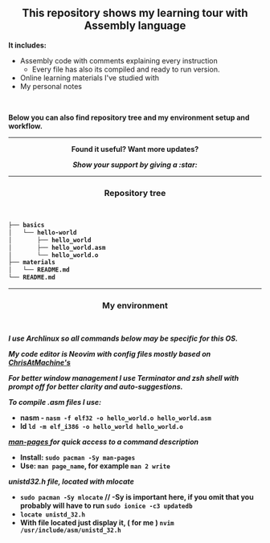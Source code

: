 <h2 align = "center"> This repository shows my learning tour with Assembly language </h2>

<b> It includes: </b>
  * Assembly code with comments explaining every instruction 
    * Every file has also its compiled and ready to run version. 
  * Online learning materials I've studied with
  * My personal notes
  
<br/>

<b> Below you can also find repository tree and my environment setup and workflow. <b>

---

<p align="center">
  Found it useful? Want more updates?
</p>

<p align = "center">
  <b> <i> Show your support by giving a :star: </b> </i>
</p>

---

<h3 align="center"> Repository tree </h3> 

<br/>

```bash
├── basics
│   └── hello-world
│       ├── hello_world
│       ├── hello_world.asm
│       └── hello_world.o
├── materials
│   └── README.md
└── README.md
```

--- 

<h3 align="center"> My environment </h3>

<br/>

<i> I use Archlinux so all commands below may be specific for this OS. </i>

<i> My code editor is Neovim with config files mostly based on <a href="https://www.chrisatmachine.com/neovim"> ChrisAtMachine's </a> </i>

<i> For better window management I use <b> Terminator </b> and <b> zsh </b> shell with <i> prompt off </i> for better clarity and auto-suggestions. </i>

<i> To compile .asm files I use: </i>
* <b> nasm </b> - `nasm -f elf32 -o hello_world.o hello_world.asm` 
* <b> ld </b> `ld -m elf_i386 -o hello_world hello_world.o` 

<i> <a href = "https://wiki.archlinux.org/index.php/man_page"> man-pages </a> for quick access to a command description </i> 
* Install: `sudo pacman -Sy man-pages`
* Use: `man page_name`, for example `man 2 write`

<i> unistd32.h file, located with mlocate </i> 
* `sudo pacman -Sy mlocate` // -Sy is important here, if you omit that you probably will have to run `sudo ionice -c3 updatedb` 
* `locate unistd_32.h` 
* With file located just display it, ( for me ) `nvim /usr/include/asm/unistd_32.h`




